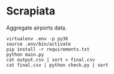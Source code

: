 # Scrapiata

Aggregate airports data.

```
virtualenv .env -p py36
source .env/bin/activate
pip install -r requirements.txt
python main.py
cat output.csv | sort > final.csv
cat final.csv | python check.py | sort
```
